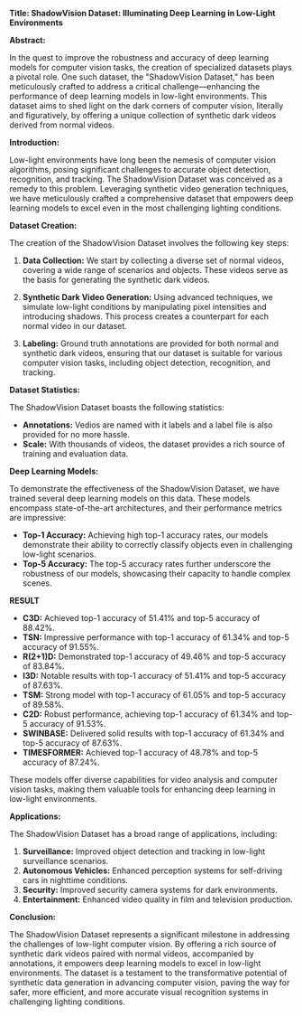 **Title: ShadowVision Dataset: Illuminating Deep Learning in Low-Light Environments**

**Abstract:**

In the quest to improve the robustness and accuracy of deep learning models for computer vision tasks, the creation of specialized datasets plays a pivotal role. One such dataset, the "ShadowVision Dataset," has been meticulously crafted to address a critical challenge—enhancing the performance of deep learning models in low-light environments. This dataset aims to shed light on the dark corners of computer vision, literally and figuratively, by offering a unique collection of synthetic dark videos derived from normal videos.

**Introduction:**

Low-light environments have long been the nemesis of computer vision algorithms, posing significant challenges to accurate object detection, recognition, and tracking. The ShadowVision Dataset was conceived as a remedy to this problem. Leveraging synthetic video generation techniques, we have meticulously crafted a comprehensive dataset that empowers deep learning models to excel even in the most challenging lighting conditions.

**Dataset Creation:**

The creation of the ShadowVision Dataset involves the following key steps:

1. **Data Collection:** We start by collecting a diverse set of normal videos, covering a wide range of scenarios and objects. These videos serve as the basis for generating the synthetic dark videos.

2. **Synthetic Dark Video Generation:** Using advanced techniques, we simulate low-light conditions by manipulating pixel intensities and introducing shadows. This process creates a counterpart for each normal video in our dataset.

3. **Labeling:** Ground truth annotations are provided for both normal and synthetic dark videos, ensuring that our dataset is suitable for various computer vision tasks, including object detection, recognition, and tracking.

**Dataset Statistics:**

The ShadowVision Dataset boasts the following statistics:

- **Annotations:** Vedios are named with it labels and a label file is also provided for no more hassle.
- **Scale:** With thousands of videos, the dataset provides a rich source of training and evaluation data.

**Deep Learning Models:**

To demonstrate the effectiveness of the ShadowVision Dataset, we have trained several deep learning models on this data. These models encompass state-of-the-art architectures, and their performance metrics are impressive:

- **Top-1 Accuracy:** Achieving high top-1 accuracy rates, our models demonstrate their ability to correctly classify objects even in challenging low-light scenarios.
- **Top-5 Accuracy:** The top-5 accuracy rates further underscore the robustness of our models, showcasing their capacity to handle complex scenes.


**RESULT**

-  **C3D:** Achieved top-1 accuracy of 51.41% and top-5 accuracy of 88.42%.
-  **TSN:** Impressive performance with top-1 accuracy of 61.34% and top-5 accuracy of 91.55%.
-  **R(2+1)D:** Demonstrated top-1 accuracy of 49.46% and top-5 accuracy of 83.84%.
-  **I3D:** Notable results with top-1 accuracy of 51.41% and top-5 accuracy of 87.63%.
-  **TSM:** Strong model with top-1 accuracy of 61.05% and top-5 accuracy of 89.58%.
-  **C2D:** Robust performance, achieving top-1 accuracy of 61.34% and top-5 accuracy of 91.53%.
-  **SWINBASE:** Delivered solid results with top-1 accuracy of 61.34% and top-5 accuracy of 87.63%.
-  **TIMESFORMER:** Achieved top-1 accuracy of 48.78% and top-5 accuracy of 87.24%.

These models offer diverse capabilities for video analysis and computer vision tasks, making them valuable tools for enhancing deep learning in low-light environments.

**Applications:**

The ShadowVision Dataset has a broad range of applications, including:

1. **Surveillance:** Improved object detection and tracking in low-light surveillance scenarios.
2. **Autonomous Vehicles:** Enhanced perception systems for self-driving cars in nighttime conditions.
3. **Security:** Improved security camera systems for dark environments.
4. **Entertainment:** Enhanced video quality in film and television production.

**Conclusion:**

The ShadowVision Dataset represents a significant milestone in addressing the challenges of low-light computer vision. By offering a rich source of synthetic dark videos paired with normal videos, accompanied by annotations, it empowers deep learning models to excel in low-light environments. The dataset is a testament to the transformative potential of synthetic data generation in advancing computer vision, paving the way for safer, more efficient, and more accurate visual recognition systems in challenging lighting conditions.
